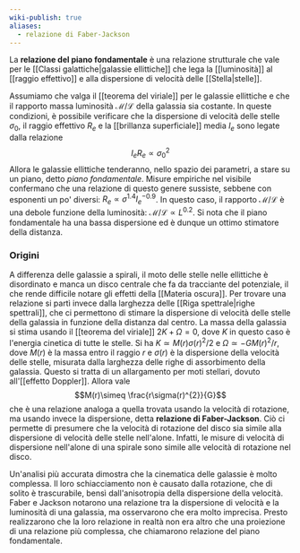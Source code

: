 ```yaml
---
wiki-publish: true
aliases:
  - relazione di Faber-Jackson
---
```

La **relazione del piano fondamentale** è una relazione strutturale che vale per le [[Classi galattiche|galassie ellittiche]] che lega la [[luminosità]] al [[raggio effettivo]] e alla dispersione di velocità delle [[Stella|stelle]].

Assumiamo che valga il [[teorema del viriale]] per le galassie ellittiche e che il rapporto massa luminosità $\mathcal{M}/\mathcal{L}$ della galassia sia costante. In queste condizioni, è possibile verificare che la dispersione di velocità delle stelle $\sigma_{0}$, il raggio effettivo $R_{e}$ e la [[brillanza superficiale]] media $I_{e}$ sono legate dalla relazione
$$I_{e}R_{e}\propto \sigma_{0}^{2}$$
Allora le galassie ellittiche tenderanno, nello spazio dei parametri, a stare su un piano, detto *piano fondamentale*. Misure empiriche nel visibile confermano che una relazione di questo genere sussiste, sebbene con esponenti un po' diversi: $R_{e}\propto \sigma^{1.4}I_{e}^{-0.9}$. In questo caso, il rapporto $\mathcal{M}/\mathcal{L}$ è una debole funzione della luminosità: $\mathcal{M}/\mathcal{L}\propto L^{0.2}$. Si nota che il piano fondamentale ha una bassa dispersione ed è dunque un ottimo stimatore della distanza.
### Origini
A differenza delle galassie a spirali, il moto delle stelle nelle ellittiche è disordinato e manca un disco centrale che fa da tracciante del potenziale, il che rende difficile notare gli effetti della [[Materia oscura]]. Per trovare una relazione si partì invece dalla larghezza delle [[Riga spettrale|righe spettrali]], che ci permettono di stimare la dispersione di velocità delle stelle della galassia in funzione della distanza dal centro. La massa della galassia si stima usando il [[teorema del viriale]] $2K+\Omega=0$, dove $K$ in questo caso è l'energia cinetica di tutte le stelle. Si ha $K\simeq M(r)\sigma(r)^{2}/2$ e $\Omega\simeq-GM(r)^{2}/r$, dove $M(r)$ è la massa entro il raggio $r$ e $\sigma(r)$ è la dispersione della velocità delle stelle, misurata dalla larghezza delle righe di assorbimento della galassia. Questo si tratta di un allargamento per moti stellari, dovuto all'[[effetto Doppler]]. Allora vale
$$M(r)\simeq \frac{r\sigma(r)^{2}}{G}$$
che è una relazione analoga a quella trovata usando la velocità di rotazione, ma usando invece la dispersione, detta **relazione di Faber-Jackson**. Ciò ci permette di presumere che la velocità di rotazione del disco sia simile alla dispersione di velocità delle stelle nell'alone. Infatti, le misure di velocità di dispersione nell'alone di una spirale sono simile alle velocità di rotazione nel disco.

Un'analisi più accurata dimostra che la cinematica delle galassie è molto complessa. Il loro schiacciamento non è causato dalla rotazione, che di solito è trascurabile, bensì dall'anisotropia della dispersione della velocità. Faber e Jackson notarono una relazione tra la dispersione di velocità e la luminosità di una galassia, ma osservarono che era molto imprecisa. Presto realizzarono che la loro relazione in realtà non era altro che una proiezione di una relazione più complessa, che chiamarono relazione del piano fondamentale.